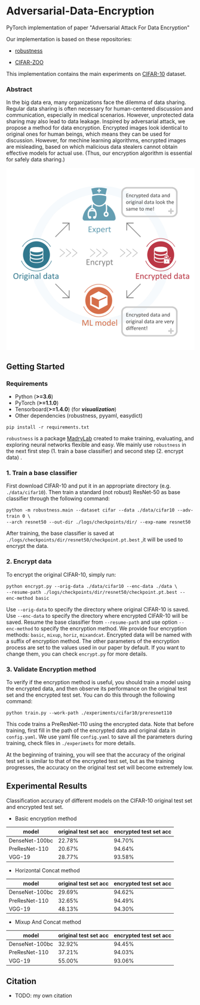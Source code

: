 # Adversarial-Data-Encryption

PyTorch implementation of paper "Adversarial Attack For Data Encryption"

Our implementation is based on these repositories:

- [robustness](https://github.com/MadryLab/robustness)

- [CIFAR-ZOO](https://github.com/BIGBALLON/CIFAR-ZOO)

This implementation contains the main experiments on [CIFAR-10](http://www.cs.toronto.edu/~kriz/cifar.html?usg=alkjrhjqbhw2llxlo8emqns-tbk0at96jq) dataset.

### Abstract

In the big data era, many organizations face the dilemma of data sharing. Regular data sharing is often necessary  for human-centered discussion and communication, especially in medical scenarios. 
However, unprotected data sharing may also lead to  data leakage. Inspired by adversarial attack, we propose a method for data encryption. Encrypted images look identical to original ones for human beings, which means they can be used for discussion. However, for mechine learning algorithms, encrypted images are misleading, based on which malicious data stealers cannot obtain effective models for actual use. (Thus, our encryption algorithm is essential for safely data sharing.)

<img src="https://github.com/Alxead/Adversarial-Data-Encryption/blob/master/images/mainfig.png" width="600" alt="mainfig"/>

## Getting Started

### Requirements

- Python (**>=3.6**)
- PyTorch (**>=1.1.0**)
- Tensorboard(**>=1.4.0**) (for ***visualization***)
- Other dependencies (robustness, pyyaml, easydict)

```
pip install -r requirements.txt
```

`robustness` is a package [MadryLab](http://madry-lab.ml/) created to make training, evaluating, and exploring neural networks flexible and easy.  We mainly use `robustness` in the next first step (1. train a base classifier) and second step (2. encrypt data) . 

### 1. Train a base classifier

First download CIFAR-10 and put it in an appropriate directory (e.g.  ``./data/cifar10``). Then train a standard (not robust) ResNet-50 as base classifier through the following command:

```
python -m robustness.main --dataset cifar --data ./data/cifar10 --adv-train 0 \
--arch resnet50 --out-dir ./logs/checkpoints/dir/ --exp-name resnet50
```

After training, the base classifier is saved at  ``./logs/checkpoints/dir/resnet50/checkpoint.pt.best`` ,it will be used to encrypt the data.

### 2. Encrypt data

To encrypt the original CIFAR-10, simply run:

```
python encrypt.py --orig-data ./data/cifar10 --enc-data ./data \
--resume-path ./logs/checkpoints/dir/resnet50/checkpoint.pt.best --enc-method basic
```

Use `--orig-data` to specify the directory where original CIFAR-10 is saved. Use `--enc-data` to specify the directory where encrypted CIFAR-10 will be saved.  Resume the base classifier from `--resume-path` and use option `--enc-method` to specify the encryption method. We provide four encryption methods: `basic`, `mixup`, `horiz`, `mixandcat`. Encrypted data will be named with a suffix of encryption method. The other parameters of the encryption process are set to the values used in our paper by default. If you want to change them, you can check `encrypt.py` for more details.

### 3. Validate Encryption method

To verify if the encryption method is useful, you should train a model using the encrypted data, and then observe its performance on the original test set and the encrypted test set. You can do this through the following command:

```
python train.py --work-path ./experiments/cifar10/preresnet110
```

This code trains a PreResNet-110 using the encrypted data. Note that before training, first fill in the path of the encrypted data and original data in `config.yaml`. We use yaml file `config.yaml` to save all the parameters during training, check files in `./experimets` for more details.

At the beginning of training, you will see that the accuracy of the original test set is similar to that of the encrypted test set, but as the training progresses, the accuracy on the original test set will become extremely low.

## Experimental Results

Classification accuracy of different models on the CIFAR-10 original test set and encrypted test set.

- Basic encryption method

| model          | original test set acc | encrypted test set acc |
| -------------- | --------------------- | ---------------------- |
| DenseNet-100bc | 22.78%                | 94.70%                 |
| PreResNet-110  | 20.67%                | 94.64%                 |
| VGG-19         | 28.77%                | 93.58%                 |

- Horizontal Concat method

| model          | original test set acc | encrypted test set acc |
| -------------- | --------------------- | ---------------------- |
| DenseNet-100bc | 29.69%                | 94.62%                 |
| PreResNet-110  | 32.65%                | 94.49%                 |
| VGG-19         | 48.13%                | 94.30%                 |

- Mixup And Concat method

| model          | original test set acc | encrypted test set acc |
| -------------- | --------------------- | ---------------------- |
| DenseNet-100bc | 32.92%                | 94.45%                 |
| PreResNet-110  | 37.21%                | 94.03%                 |
| VGG-19         | 55.00%                | 93.06%                 |

## Citation

* TODO: my own citation

